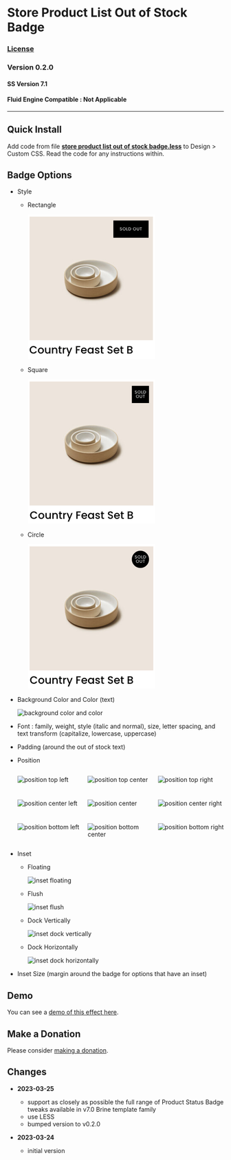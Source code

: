 # Store Product List Out of Stock Badge

### [License][1]

### Version 0.2.0

#### SS Version 7.1

#### Fluid Engine Compatible : Not Applicable

---

## Quick Install

Add code from file **[store product list out of stock badge.less][2]** to
Design > Custom CSS. Read the code for any instructions within.

## Badge Options

* Style

  * Rectangle
  
    ![style rectangle][3]
    
  * Square
  
    ![style square][4]

  * Circle
  
    ![style circle][5]
    
* Background Color and Color (text)

  ![background color and color][6]
  
* Font : family, weight, style (italic and normal), size, letter spacing, and
  text transform (capitalize, lowercase, uppercase)
  
* Padding (around the out of stock text)

* Position

  <style>
  
    #position {
    
      display : grid;
      gap : 10px;
      grid-template-columns : repeat( 3, 1fr );
      
      }
      
    </style>
    
  <div id="position">
  
    ![position top left][7]
    
    ![position top center][8]
    
    ![position top right][9]
    
    ![position center left][10]
    
    ![position center][11]
    
    ![position center right][12]
    
    ![position bottom left][13]
    
    ![position bottom center][14]
    
    ![position bottom right][15]
    
    </div>
    
* Inset

  * Floating
  
    ![inset floating][9]
    
  * Flush
  
    ![inset flush][16]
    
  * Dock Vertically
    
    ![inset dock vertically][17]
    
  * Dock Horizontally
    
    ![inset dock horizontally][18]
    
* Inset Size (margin around the badge for options that have an inset)

## Demo

You can see a [demo of this effect here][19].

## Make a Donation

Please consider [making a donation][20].

## Changes

* **2023-03-25**

  * support as closely as possible the full range of Product Status Badge tweaks
    available in v7.0 Brine template family
  * use LESS
  * bumped version to v0.2.0
  
* **2023-03-24**

  * initial version

[1]: https://github.com/tomsWebConsulting/twcsl/blob/main/LICENSE.txt#L1
[2]: store%20product%20list%20out%20of%20stock%20badge.html#L1
[3]: read%20me%20assets/style%20rectangle.png
[4]: read%20me%20assets/style%20square.png
[5]: read%20me%20assets/style%20circle.png
[6]: background%20color%20and%20color.png
[7]: position%20top%20left.png
[8]: position%20top%20center.png
[9]: position%20top%20right.png
[10]: position%20center%20left.png
[11]: position%20center.png
[12]: position%20center%20right.png
[13]: position%20bottom%20left.png
[14]: position%20bottom%20center.png
[15]: position%20bottom%20right.png
[16]: inset%20flush.png
[17]: inset%20dock%20horizontally.png
[18]: inset%20dock%20vertically.png
[19]: https://toms-web-consulting-demos.squarespace.com/store-product-list-out-of-stock-badge?password=twcdemos
[20]: https://github.com/tomsWebConsulting/twcsl#make-a-donation

